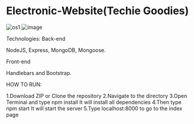 # Electronic-Website(Techie Goodies)

![os1](https://user-images.githubusercontent.com/84704414/123649988-d1426880-d847-11eb-92de-58a501f23c27.PNG)
![image](https://user-images.githubusercontent.com/84704414/123649870-b96ae480-d847-11eb-8733-d33baf030ece.png)

Technologies:
Back-end

NodeJS, Express, MongoDB, Mongoose.

Front-end

Handlebars and Bootstrap.

HOW TO RUN:

1.Download ZIP or Clone the repository
2.Navigate to the directory
3.Open Terminal and type npm install It will install all dependencies
4.Then type npm start It will start the server
5.Type localhost:8000 to go to the index page

